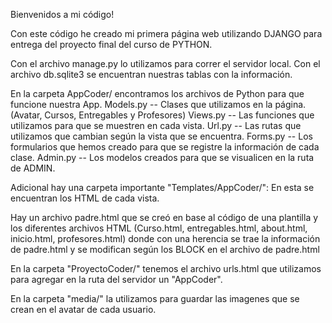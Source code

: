 Bienvenidos a mi código!

Con este código he creado mi primera página web utilizando DJANGO para entrega del proyecto final del curso de PYTHON.

Con el archivo manage.py lo utilizamos para correr el servidor local. Con el archivo db.sqlite3 se encuentran nuestras tablas con la información.

En la carpeta AppCoder/ encontramos los archivos de Python para que funcione nuestra App. 
Models.py -- Clases que utilizamos en la página. (Avatar, Cursos, Entregables y Profesores) 
Views.py -- Las funciones que utilizamos para que se muestren en cada vista. 
Url.py -- Las rutas que utilizamos que cambian según la vista que se encuentra. 
Forms.py -- Los formularios que hemos creado para que se registre la información de cada clase. 
Admin.py -- Los modelos creados para que se visualicen en la ruta de ADMIN.

Adicional hay una carpeta importante "Templates/AppCoder/": En esta se encuentran los HTML de cada vista.

Hay un archivo padre.html que se creó en base al código de una plantilla y los diferentes archivos HTML (Curso.html, entregables.html, about.html, inicio.html, profesores.html) donde con una herencia se trae la información de padre.html y se modifican según los BLOCK en el archivo de padre.html

En la carpeta "ProyectoCoder/" tenemos el archivo urls.html que utilizamos para agregar en la ruta del servidor un "AppCoder".

En la carpeta "media/" la utilizamos para guardar las imagenes que se crean en el avatar de cada usuario.
